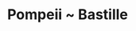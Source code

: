 ---
layout: post
categories: sounds
title: Pompeii ~ Bastille
link: https://www.youtube.com/embed/F90Cw4l-8NY?list=UUA3nrVC6HlfDs414V_SYlbQ"
---
